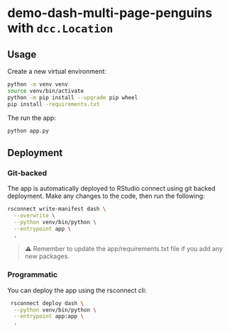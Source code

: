 # demo-dash-multi-page-penguins with `dcc.Location`

## Usage

Create a new virtual environment:

```bash
python -m venv venv
source venv/bin/activate
python -m pip install --upgrade pip wheel
pip install -requirements.txt
```

The run the app:

```bash
python app.py
```

## Deployment

### Git-backed

The app is automatically deployed to RStudio connect using git backed deployment. Make any changes to the code, then run the following:

```bash
rsconnect write-manifest dash \
  --overwrite \
  --python venv/bin/python \
  --entrypoint app \
  .
```

> ⚠️ Remember to update the app/requirements.txt file if you add any new packages.

### Programmatic

You can deploy the app using the rsconnect cli:

```bash
 rsconnect deploy dash \
  --python venv/bin/python \
  --entrypoint app:app \
  .
```
